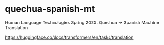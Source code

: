 # quechua-spanish-mt
Human Language Technologies Spring 2025: Quechua -> Spanish Machine Translation

https://huggingface.co/docs/transformers/en/tasks/translation
